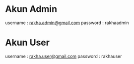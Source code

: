 # Akun Admin
username : rakha.admin@gmail.com
password : rakhaadmin

# Akun User
username : rakha.user@gmail.com
password : rakhauser

